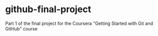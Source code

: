 # github-final-project
Part 1 of the final project for the Coursera "Getting Started with Git and GitHub" course
